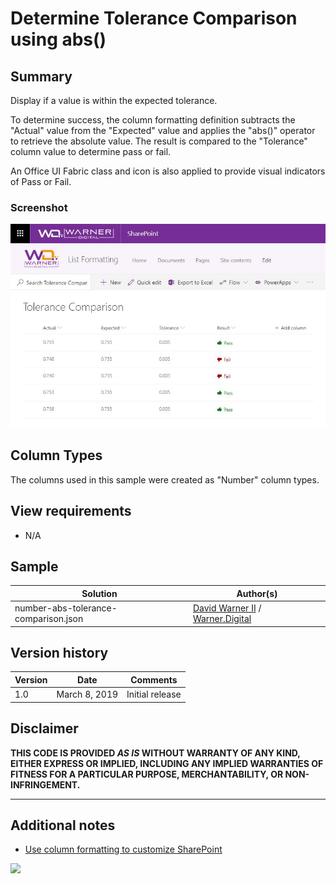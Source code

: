 # Determine Tolerance Comparison using abs()

## Summary

Display if a value is within the expected tolerance.

To determine success, the column formatting definition subtracts the "Actual" value from the "Expected" value and applies the "abs()" operator to retrieve the absolute value. The result is compared to the "Tolerance" column value to determine pass or fail.

An Office UI Fabric class and icon is also applied to provide visual indicators of Pass or Fail.


### Screenshot
![screenshot of the sample](./screenshot.jpg)


## Column Types
The columns used in this sample were created as "Number" column types.

## View requirements
- N/A

## Sample

Solution|Author(s)
--------|---------
number-abs-tolerance-comparison.json | [David Warner II](https://twitter.com/davidwarnerii) / [Warner.Digital](http://warner.digital)

## Version history

Version|Date|Comments
-------|----|--------
1.0|March 8, 2019|Initial release

## Disclaimer
**THIS CODE IS PROVIDED *AS IS* WITHOUT WARRANTY OF ANY KIND, EITHER EXPRESS OR IMPLIED, INCLUDING ANY IMPLIED WARRANTIES OF FITNESS FOR A PARTICULAR PURPOSE, MERCHANTABILITY, OR NON-INFRINGEMENT.**

---

## Additional notes

- [Use column formatting to customize SharePoint](https://docs.microsoft.com/en-us/sharepoint/dev/declarative-customization/column-formatting)


<img src="https://telemetry.sharepointpnp.com/sp-dev-list-formatting/column-samples/number-abs-tolerance-comparison" />